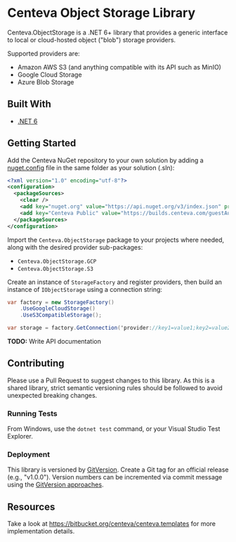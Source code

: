 ﻿# Centeva Object Storage Library

Centeva.ObjectStorage is a .NET 6+ library that provides a generic interface to local or
cloud-hosted object ("blob") storage providers.

Supported providers are:

* Amazon AWS S3 (and anything compatible with its API such as MinIO)
* Google Cloud Storage
* Azure Blob Storage

## Built With

* [.NET 6](https://dot.net)

## Getting Started

Add the Centeva NuGet repository to your own solution by adding a
[nuget.config](https://docs.microsoft.com/en-us/nuget/reference/nuget-config-file)
file in the same folder as your solution (.sln):

```xml
<?xml version="1.0" encoding="utf-8"?>
<configuration>
  <packageSources>
    <clear />
    <add key="nuget.org" value="https://api.nuget.org/v3/index.json" protocolVersion="3" />
    <add key="Centeva Public" value="https://builds.centeva.com/guestAuth/app/nuget/feed/CentevaPackages/default/v3/index.json" />
  </packageSources>
</configuration>
```

Import the `Centeva.ObjectStorage` package to your projects where needed, along
with the desired provider sub-packages:

* `Centeva.ObjectStorage.GCP`
* `Centeva.ObjectStorage.S3`

Create an instance of `StorageFactory` and register providers, then build an
instance of `IObjectStorage` using a connection string:

```csharp
var factory = new StorageFactory()
    .UseGoogleCloudStorage()
    .UseS3CompatibleStorage();

var storage = factory.GetConnection('provider://key1=value1;key2=value2');
```

**TODO:** Write API documentation

## Contributing

Please use a Pull Request to suggest changes to this library.  As this is a
shared library, strict semantic versioning rules should be followed to avoid
unexpected breaking changes.

### Running Tests

From Windows, use the `dotnet test` command, or your Visual Studio Test
Explorer.

### Deployment

This library is versioned by [GitVersion](https://gitversion.net/).  Create a
Git tag for an official release (e.g., "v1.0.0").  Version numbers can be
incremented via commit message using the [GitVersion
approaches](https://gitversion.net/docs/reference/version-increments).

## Resources

Take a look at <https://bitbucket.org/centeva/centeva.templates> for more
implementation details.
